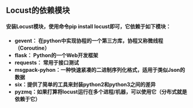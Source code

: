 ## Locust的依赖模块

#### 安装Locust模块，使用命令pip install locust即可，它依赖于如下模块：

- **gevent： 在python中实现协程的一个第三方库，协程又称微线程（Coroutine）**
- **flask： Python的一个Web开发框架**
- **requests： 常用于接口测试**
- **msgpack-pyhon：一种快速紧凑的二进制序列化格式，适用于类似Json的数据**
- **six：提供了简单的工具来封装python2和python3之间的差异**
- **pyzmq：如果打算将locust运行在多个进程/机器，可以使用它（分布式就是依赖于它）**

